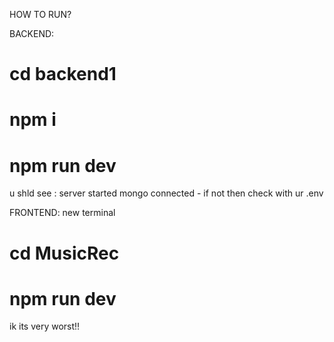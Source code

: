 HOW TO RUN?


 BACKEND:

  # cd backend1
  #  npm i
   # npm run dev

 u shld see :
 server started 
 mongo connected - if not then check with ur .env 

FRONTEND:
  new terminal

   # cd MusicRec
  # npm run dev

ik its very worst!! 